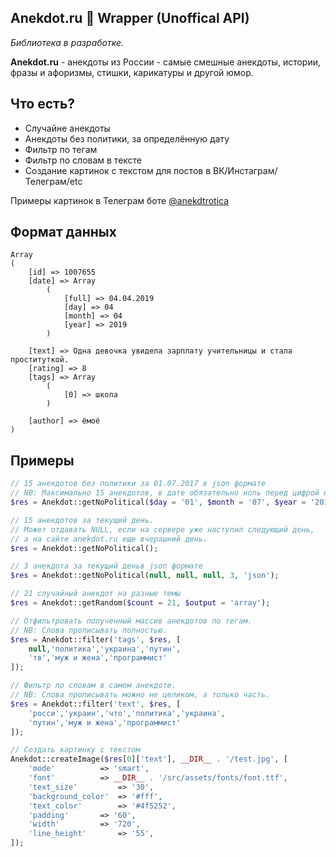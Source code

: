 ## Anekdot.ru 🤣 Wrapper (Unoffical API)

*Библиотека в разработке.*

**Anekdot.ru** - анекдоты из России - самые смешные анекдоты, истории, фразы и афоризмы, стишки, карикатуры и другой юмор. 

## Что есть?
- Случайне анекдоты
- Анекдоты без политики, за определённую дату
- Фильтр по тегам
- Фильтр по словам в тексте
- Создание картинок с текстом для постов в ВК/Инстаграм/Телеграм/etc

Примеры картинок в Телеграм боте [@anekdtrotica](https://t.me/anekdrotica "@anekdtrotica")

## Формат данных
    Array
    (
        [id] => 1007655
        [date] => Array
            (
                [full] => 04.04.2019
                [day] => 04
                [month] => 04
                [year] => 2019
            )
    
        [text] => Одна девочка увидела зарплату учительницы и стала проституткой.
        [rating] => 8
        [tags] => Array
            (
                [0] => школа
            )
    
        [author] => ёмоё
    )

## Примеры
```php
// 15 анекдотов без политики за 01.07.2017 в json формате
// NB: Максимально 15 анекдотов, в дате обязательно ноль перед цифрой если < 10.
$res = Anekdot::getNoPolitical($day = '01', $month = '07', $year = '2017', $count = 15, 'json');

// 15 анекдотов за текущий день.
// Может отдавать NULL, если на сервере уже наступил следующий день, 
// а на сайте anekdot.ru еще вчерашний день.
$res = Anekdot::getNoPolitical();

// 3 анекдота за текущий деньв json формате
$res = Anekdot::getNoPolitical(null, null, null, 3, 'json');

// 21 случайный анекдот на разные темы
$res = Anekdot::getRandom($count = 21, $output = 'array');

// Отфильтровать полученный массив анекдотов по тегам.
// NB: Слова прописывать полностью.
$res = Anekdot::filter('tags', $res, [
	null,'политика','украина','путин',
	'тв','муж и жена','программист'
]);

// Фильтр по словам в самом анекдоте.
// NB: Слова прописывать можно не целиком, а только часть.
$res = Anekdot::filter('text', $res, [
	'росси','украин','что','политика','украина',
	'путин','муж и жена','программист'
]);

// Создать картинку с текстом
Anekdot::createImage($res[0]['text'], __DIR__ . '/test.jpg', [
	'mode' 			=> 'smart',
	'font' 			=> __DIR__ . '/src/assets/fonts/font.ttf',
	'text_size' 		=> '30',
	'background_color' 	=> '#fff',
	'text_color' 		=> '#4f5252',
	'padding' 		=> '60',
	'width'			=> '720',
	'line_height'		=> '55',
]);
```
